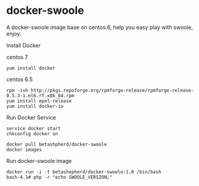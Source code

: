 docker-swoole
=============

A docker-swoole image base on centos:6, help you easy play with swoole, enjoy.


Install Docker

centos 7
```shell
yum install docker
```

centos 6.5
```shell
rpm -ivh http://pkgs.repoforge.org/rpmforge-release/rpmforge-release-0.5.3-1.el6.rf.x86_64.rpm
yum install epel-release
yum install docker-io
```

Run Docker Service
```shell
service docker start
chkconfig docker on

docker pull betashpherd/docker-swoole
docker images
```

Run docker-swoole image

```shell
docker run -i -t betashepherd/docker-swoole:1.0 /bin/bash
bash-4.1# php -r "echo SWOOLE_VERSION;"
```

